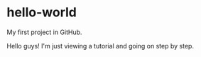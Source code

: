 # hello-world
My first project in GitHub.

Hello guys!
I'm just viewing a tutorial and going on step by step.
